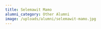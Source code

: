 ```yaml
---
title: Selemawit Mamo
alumni_category: Other Alumni
image: /uploads/alumni/selemawit-mamo.jpg
---
```

